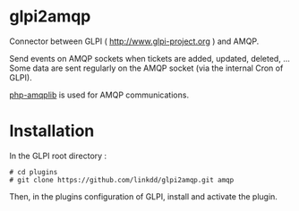 # glpi2amqp

Connector between GLPI ( http://www.glpi-project.org ) and AMQP.

Send events on AMQP sockets when tickets are added, updated, deleted, ...
Some data are sent regularly on the AMQP socket (via the internal Cron of GLPI).

[php-amqplib](http://github.com/videlalvaro/php-amqplib) is used for AMQP communications.

# Installation

In the GLPI root directory :

    # cd plugins
    # git clone https://github.com/linkdd/glpi2amqp.git amqp

Then, in the plugins configuration of GLPI, install and activate the plugin.
